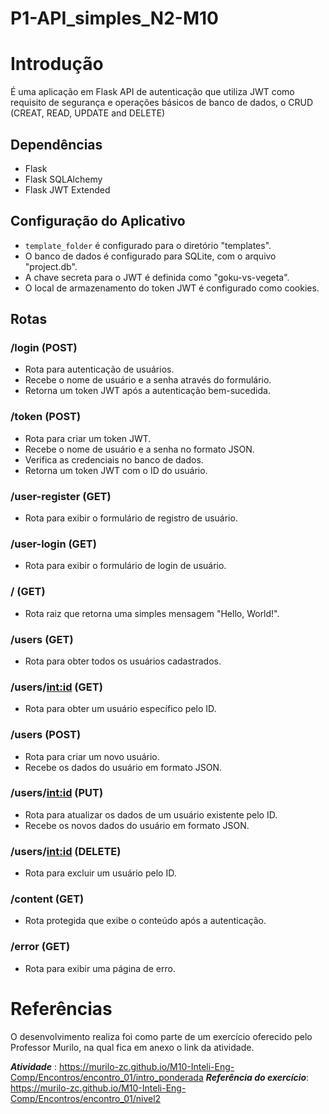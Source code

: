 # P1-API_simples_N2-M10

# Introdução
 É uma aplicação em Flask API de autenticação que utiliza JWT como requisito de segurança e operações básicos de banco de dados, o CRUD (CREAT, READ, UPDATE and DELETE)

 ## Dependências
- Flask
- Flask SQLAlchemy
- Flask JWT Extended

## Configuração do Aplicativo
- `template_folder` é configurado para o diretório "templates".
- O banco de dados é configurado para SQLite, com o arquivo "project.db".
- A chave secreta para o JWT é definida como "goku-vs-vegeta".
- O local de armazenamento do token JWT é configurado como cookies.

## Rotas

### /login (POST)
- Rota para autenticação de usuários.
- Recebe o nome de usuário e a senha através do formulário.
- Retorna um token JWT após a autenticação bem-sucedida.

### /token (POST)
- Rota para criar um token JWT.
- Recebe o nome de usuário e a senha no formato JSON.
- Verifica as credenciais no banco de dados.
- Retorna um token JWT com o ID do usuário.

### /user-register (GET)
- Rota para exibir o formulário de registro de usuário.

### /user-login (GET)
- Rota para exibir o formulário de login de usuário.

### / (GET)
- Rota raiz que retorna uma simples mensagem "Hello, World!".

### /users (GET)
- Rota para obter todos os usuários cadastrados.

### /users/<int:id> (GET)
- Rota para obter um usuário específico pelo ID.

### /users (POST)
- Rota para criar um novo usuário.
- Recebe os dados do usuário em formato JSON.

### /users/<int:id> (PUT)
- Rota para atualizar os dados de um usuário existente pelo ID.
- Recebe os novos dados do usuário em formato JSON.

### /users/<int:id> (DELETE)
- Rota para excluir um usuário pelo ID.

### /content (GET)
- Rota protegida que exibe o conteúdo após a autenticação.

### /error (GET)
- Rota para exibir uma página de erro.

# Referências

O desenvolvimento realiza foi como parte de um exercício oferecido pelo Professor Murilo, na qual fica em anexo o link da atividade.

***Atividade*** : https://murilo-zc.github.io/M10-Inteli-Eng-Comp/Encontros/encontro_01/intro_ponderada
***Referência do exercício***: https://murilo-zc.github.io/M10-Inteli-Eng-Comp/Encontros/encontro_01/nivel2
